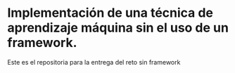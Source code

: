 # Implementación de una técnica de aprendizaje máquina sin el uso de un framework.
Este es el repositoria para la entrega del reto sin framework
